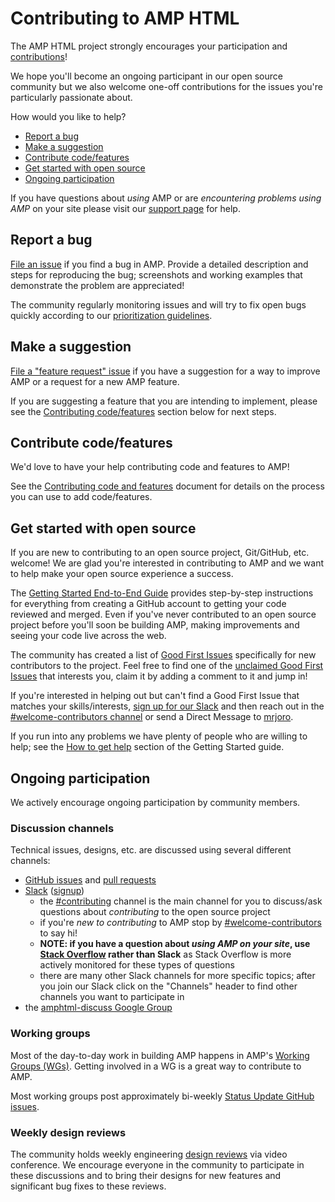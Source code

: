 # Contributing to AMP HTML

The AMP HTML project strongly encourages your participation and [contributions](https://www.ampproject.org/contribute/)!

We hope you'll become an ongoing participant in our open source community but we also welcome one-off contributions for the issues you're particularly passionate about.

How would you like to help?

<!--
  (Do not remove or edit this comment.)

  This table-of-contents is automatically generated. To generate it, run:
    amp markdown-toc --fix
-->

<!-- {"maxdepth": 1} -->

-   [Report a bug](#report-a-bug)
-   [Make a suggestion](#make-a-suggestion)
-   [Contribute code/features](#contribute-codefeatures)
-   [Get started with open source](#get-started-with-open-source)
-   [Ongoing participation](#ongoing-participation)

If you have questions about _using_ AMP or are _encountering problems using AMP_ on your site please visit our [support page](SUPPORT.md) for help.

## Report a bug

[File an issue](https://github.com/ampproject/amphtml/issues/new?assignees=&labels=Type%3A+Bug&template=bug-report.md&title=) if you find a bug in AMP. Provide a detailed description and steps for reproducing the bug; screenshots and working examples that demonstrate the problem are appreciated!

The community regularly monitoring issues and will try to fix open bugs quickly according to our [prioritization guidelines](./contributing/issue-priorities.md).

## Make a suggestion

[File a "feature request" issue](https://github.com/ampproject/amphtml/issues/new?assignees=&labels=Type%3A+Feature+Request&template=feature_request.md&title=) if you have a suggestion for a way to improve AMP or a request for a new AMP feature.

If you are suggesting a feature that you are intending to implement, please see the [Contributing code/features](#contribute-code-features) section below for next steps.

## Contribute code/features

We'd love to have your help contributing code and features to AMP!

See the [Contributing code and features](contributing/contributing-code.md) document for details on the process you can use to add code/features.

## Get started with open source

If you are new to contributing to an open source project, Git/GitHub, etc. welcome! We are glad you're interested in contributing to AMP and we want to help make your open source experience a success.

The [Getting Started End-to-End Guide](./contributing/getting-started-e2e.md) provides step-by-step instructions for everything from creating a GitHub account to getting your code reviewed and merged. Even if you've never contributed to an open source project before you'll soon be building AMP, making improvements and seeing your code live across the web.

The community has created a list of [Good First Issues](https://github.com/ampproject/amphtml/labels/good%20first%20issue) specifically for new contributors to the project. Feel free to find one of the [unclaimed Good First Issues](https://github.com/ampproject/amphtml/issues?utf8=%E2%9C%93&q=is%3Aopen%20label%3A%22good%20first%20issue%22%20-label%3A%22GFI%20Claimed!%22) that interests you, claim it by adding a comment to it and jump in!

If you're interested in helping out but can't find a Good First Issue that matches your skills/interests, [sign up for our Slack](https://bit.ly/amp-slack-signup) and then reach out in the [#welcome-contributors channel](https://amphtml.slack.com/messages/welcome-contributors/) or send a Direct Message to [mrjoro](https://amphtml.slack.com/team/mrjoro/).

If you run into any problems we have plenty of people who are willing to help; see the [How to get help](./contributing/getting-started-e2e.md#how-to-get-help) section of the Getting Started guide.

## Ongoing participation

We actively encourage ongoing participation by community members.

### Discussion channels

Technical issues, designs, etc. are discussed using several different channels:

-   [GitHub issues](https://github.com/ampproject/amphtml/issues) and [pull requests](https://github.com/ampproject/amphtml/pulls)
-   [Slack](https://amphtml.slack.com) ([signup](https://bit.ly/amp-slack-signup))
    -   the [#contributing](https://amphtml.slack.com/messages/C9HRJ1GPN/details/) channel is the main channel for you to discuss/ask questions about _contributing_ to the open source project
    -   if you're _new to contributing_ to AMP stop by [#welcome-contributors](https://amphtml.slack.com/messages/C432AFMFE/details/) to say hi!
    -   **NOTE: if you have a question about _using AMP on your site_, use [Stack Overflow](https://stackoverflow.com/questions/tagged/amp-html) rather than Slack** as Stack Overflow is more actively monitored for these types of questions
    -   there are many other Slack channels for more specific topics; after you join our Slack click on the "Channels" header to find other channels you want to participate in
-   the [amphtml-discuss Google Group](https://groups.google.com/forum/#!forum/amphtml-discuss)

### Working groups

Most of the day-to-day work in building AMP happens in AMP's [Working Groups (WGs)](https://github.com/ampproject/meta/tree/master/working-groups). Getting involved in a WG is a great way to contribute to AMP.

Most working groups post approximately bi-weekly [Status Update GitHub issues](https://github.com/search?q=org%3Aampproject+label%3A%22Type%3A+Status+Update%22&type=Issues).

### Weekly design reviews

The community holds weekly engineering [design reviews](./contributing/design-reviews.md) via video conference. We encourage everyone in the community to participate in these discussions and to bring their designs for new features and significant bug fixes to these reviews.
